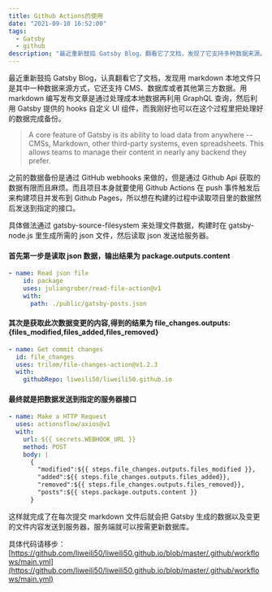 ```yaml
---
title: Github Actions的使用
date: "2021-09-10 16:52:00"
tags:
  - Gatsby
  - github
description: "最近重新鼓捣 Gatsby Blog，翻看它了文档，发现了它支持多种数据来源。虽然我是采用markdown编写，处理成本地数据再利用GraphQL查询，这就利用了Gatsby提供的hooks，刚好在这里可以让我用来把数据提交到数据库。"
---
```


最近重新鼓捣 Gatsby Blog，认真翻看它了文档，发现用 markdown 本地文件只是其中一种数据来源方式，它还支持 CMS、数据库或者其他第三方数据。用 markdown 编写发布文章是通过处理成本地数据再利用 GraphQL 查询，然后利用 Gatsby 提供的 hooks 自定义 UI 组件，而我刚好也可以在这个过程里把处理好的数据完成备份。

> A core feature of Gatsby is its ability to load data from anywhere -- CMSs, Markdown, other third-party systems, even spreadsheets. This allows teams to manage their content in nearly any backend they prefer.

之前的数据备份是通过 GitHub webhooks 来做的，但是通过 Github Api 获取的数据有限而且麻烦。而且项目本身就要使用 Github Actions 在 push 事件触发后来构建项目并发布到 Github Pages，所以想在构建的过程中读取项目里的数据然后发送到指定的接口。

具体做法通过 gatsby-source-filesystem 来处理文件数据，构建时在 gatsby-node.js 里生成所需的 json 文件，然后读取 json 发送给服务器。

#### 首先第一步是读取 json 数据，输出结果为 package.outputs.content

```yml
- name: Read json file
    id: package
    uses: juliangruber/read-file-action@v1
    with:
      path: ./public/gatsby-posts.json
```

#### 其次是获取此次数据变更的内容,得到的结果为 file_changes.outputs:{files_modified,files_added,files_removed}

```yml
- name: Get commit changes
  id: file_changes
  uses: trilom/file-changes-action@v1.2.3
  with:
    githubRepo: liweili50/liweili50.github.io
```

#### 最终就是把数据发送到指定的服务器接口

```yml
- name: Make a HTTP Request
  uses: actionsflow/axios@v1
  with:
    url: ${{ secrets.WEBHOOK_URL }}
    method: POST
    body: |
      {
        "modified":${{ steps.file_changes.outputs.files_modified }},
        "added":${{ steps.file_changes.outputs.files_added}},
        "removed":${{ steps.file_changes.outputs.files_removed}},
        "posts":${{ steps.package.outputs.content }}
      }
```

这样就完成了在每次提交 markdown 文件后就会把 Gatsby 生成的数据以及变更的文件内容发送到服务器，服务端就可以按需更新数据库。

具体代码请移步：[https://github.com/liweili50/liweili50.github.io/blob/master/.github/workflows/main.yml](https://github.com/liweili50/liweili50.github.io/blob/master/.github/workflows/main.yml)
